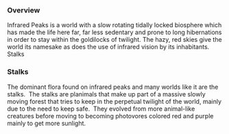 

### Overview

Infrared Peaks is a world with a slow rotating tidally locked biosphere which has made the life here far, far less sedentary and prone to long hibernations in order to stay within the goldilocks of twilight.  The hazy, red skies give the world its namesake as does the use of infrared vision by its inhabitants.
Stalks

### Stalks

The dominant flora found on infrared peaks and many worlds like it are the stalks.  The stalks are planimals that make up part of a massive slowly moving forest that tries to keep in the perpetual twilight of the world, mainly due to the need to keep safe.  They evolved from more animal-like creatures before moving to becoming photovores colored red and purple mainly to get more sunlight.  

